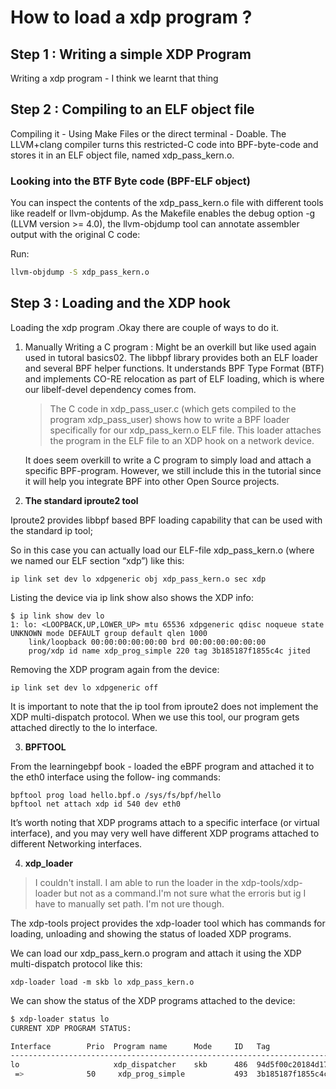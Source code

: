 # How to load a xdp program ? 

## Step 1 : Writing a simple XDP Program
Writing a xdp program - I think we learnt that thing

## Step 2 : Compiling to an ELF object file
Compiling it - Using Make Files or the direct terminal - Doable.
The LLVM+clang compiler turns this restricted-C code into BPF-byte-code and stores it in an ELF object file, named xdp_pass_kern.o.

### Looking into the BTF Byte code (BPF-ELF object)
You can inspect the contents of the xdp_pass_kern.o file with different tools like readelf or llvm-objdump. As the Makefile enables the debug option -g (LLVM version >= 4.0), the llvm-objdump tool can annotate assembler output with the original C code:

Run: 
```bash
llvm-objdump -S xdp_pass_kern.o
```

## Step 3 : Loading and the XDP hook
Loading the xdp program .Okay there are couple of ways to do it.

1) Manually Writing a C program : Might be an overkill but like used again used in tutoral basics02. The libbpf library provides both an ELF loader and several BPF helper functions. It understands BPF Type Format (BTF) and implements CO-RE relocation as part of ELF loading, which is where our libelf-devel dependency comes from.

    >The C code in xdp_pass_user.c (which gets compiled to the program xdp_pass_user) shows how to write a BPF loader specifically for our xdp_pass_kern.o ELF file. This loader attaches the program in the ELF file to an XDP hook on a network device.

    It does seem overkill to write a C program to simply load and attach a specific BPF-program. However, we still include this in the tutorial since it will help you integrate BPF into other Open Source projects.



2) **The standard iproute2 tool**

Iproute2 provides libbpf based BPF loading capability that can be used with the standard ip tool; 

So in this case you can actually load our ELF-file xdp_pass_kern.o (where we named our ELF section “xdp”) like this:
```
ip link set dev lo xdpgeneric obj xdp_pass_kern.o sec xdp
```

Listing the device via ip link show also shows the XDP info:
```
$ ip link show dev lo
1: lo: <LOOPBACK,UP,LOWER_UP> mtu 65536 xdpgeneric qdisc noqueue state UNKNOWN mode DEFAULT group default qlen 1000
    link/loopback 00:00:00:00:00:00 brd 00:00:00:00:00:00
    prog/xdp id name xdp_prog_simple 220 tag 3b185187f1855c4c jited     
```

Removing the XDP program again from the device:
```
ip link set dev lo xdpgeneric off
```

It is important to note that the ip tool from iproute2 does not implement the XDP multi-dispatch protocol. When we use this tool, our program gets attached directly to the lo interface.


3) **BPFTOOL**

From the learningebpf book - loaded the eBPF program and attached it to the eth0 interface using the follow‐
ing commands:
```
bpftool prog load hello.bpf.o /sys/fs/bpf/hello
bpftool net attach xdp id 540 dev eth0
```
It’s worth noting that XDP programs attach to a specific interface (or virtual interface), and you may very well have different XDP programs attached to different Networking interfaces.


4) **xdp_loader**
> I couldn't install. I am able to run the loader in the xdp-tools/xdp-loader but not as a command.I'm not sure what the erroris but ig I have to manually set path. I'm not ure though.

The xdp-tools project provides the xdp-loader tool which has commands for loading, unloading and showing the status of loaded XDP programs.

We can load our xdp_pass_kern.o program and attach it using the XDP multi-dispatch protocol like this:

```
xdp-loader load -m skb lo xdp_pass_kern.o
```
We can show the status of the XDP programs attached to the device:
```bash
$ xdp-loader status lo
CURRENT XDP PROGRAM STATUS:

Interface        Prio  Program name      Mode     ID   Tag               Chain actions
--------------------------------------------------------------------------------------
lo                     xdp_dispatcher    skb      486  94d5f00c20184d17
 =>              50     xdp_prog_simple           493  3b185187f1855c4c  XDP_PASS
 ```